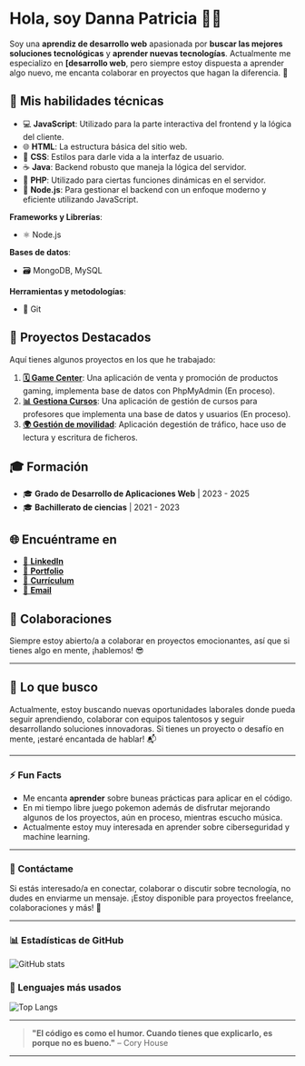 # Hola, soy **Danna Patricia** 👋😄

Soy una **aprendiz de desarrollo web** apasionada por **buscar las mejores soluciones tecnológicas** y **aprender nuevas tecnologías**. Actualmente me especializo en **[desarrollo web**, pero siempre estoy dispuesta a aprender algo nuevo, me encanta colaborar en proyectos que hagan la diferencia. 🚀

## 🔧 Mis habilidades técnicas

- 💻 **JavaScript**: Utilizado para la parte interactiva del frontend y la lógica del cliente.
- 🌐 **HTML**: La estructura básica del sitio web.
- 🎨 **CSS**: Estilos para darle vida a la interfaz de usuario.
- ☕ **Java**: Backend robusto que maneja la lógica del servidor.
- 🐘 **PHP**: Utilizado para ciertas funciones dinámicas en el servidor.
- 🚀 **Node.js**: Para gestionar el backend con un enfoque moderno y eficiente utilizando JavaScript.

**Frameworks y Librerías**:  
- ⚛️ Node.js  

**Bases de datos**:  
- 🗃️ MongoDB, MySQL  

**Herramientas y metodologías**:  
- 🔧 Git  

## 📌 Proyectos Destacados

Aquí tienes algunos proyectos en los que he trabajado:

1. [**🗓️ Game Center**](https://github.com/DannaPatricia/game-center): Una aplicación de venta y promoción de productos gaming, implementa base de datos con PhpMyAdmin (En proceso).
2. [**📊 Gestiona Cursos**](https://github.com/DannaPatricia/gestion-cursos): Una aplicación de gestión de cursos para profesores que implementa una base de datos y usuarios (En proceso).
3. [**🌍 Gestión de movilidad**](https://github.com/DannaPatricia/gestion-movilidad): Aplicación degestión de tráfico, hace uso de lectura y escritura de ficheros.
   

## 🎓 Formación

- 🎓 **Grado de Desarrollo de Aplicaciones Web** | 2023 - 2025
- 🎓 **Bachillerato de ciencias** | 2021 - 2023


## 🌐 Encuéntrame en

- [🔗 **LinkedIn**](https://www.linkedin.com/in/dannapatricia/)
- [💼 **Portfolio**](https://dannapatricia.github.io/DannaPatriciaPortafolio/)
- [🔗 **Currículum**](https://drive.google.com/file/d/1RR0nfr2wHG9sBwu03YHnbyMTQAGeescE/view?usp=drive_link)
- [📧 **Email**](mailto:dannapatriciacm@gmail.com)


## 🤝 Colaboraciones

Siempre estoy abierto/a a colaborar en proyectos emocionantes, así que si tienes algo en mente, ¡hablemos! 😎

---

## 🚀 Lo que busco

Actualmente, estoy buscando nuevas oportunidades laborales donde pueda seguir aprendiendo, colaborar con equipos talentosos y seguir desarrollando soluciones innovadoras. Si tienes un proyecto o desafío en mente, ¡estaré encantada de hablar! 📬

---

### ⚡ Fun Facts

- Me encanta **aprender** sobre buneas prácticas para aplicar en el código.
- En mi tiempo libre juego pokemon además de disfrutar mejorando algunos de los proyectos, aún en proceso, mientras escucho música.
- Actualmente estoy muy interesada en aprender sobre ciberseguridad y machine learning.

---

### 📢 Contáctame

Si estás interesado/a en conectar, colaborar o discutir sobre tecnología, no dudes en enviarme un mensaje. ¡Estoy disponible para proyectos freelance, colaboraciones y más! 💬

---

### 📊 Estadísticas de GitHub
![GitHub stats](https://github-readme-stats.vercel.app/api?username=DannaPatricia&show_icons=true&theme=radical)

### 🎯 Lenguajes más usados
![Top Langs](https://github-readme-stats.vercel.app/api/top-langs/?username=DannaPatricia&layout=compact&theme=radical)

---

> **"El código es como el humor. Cuando tienes que explicarlo, es porque no es bueno."** – Cory House

---
